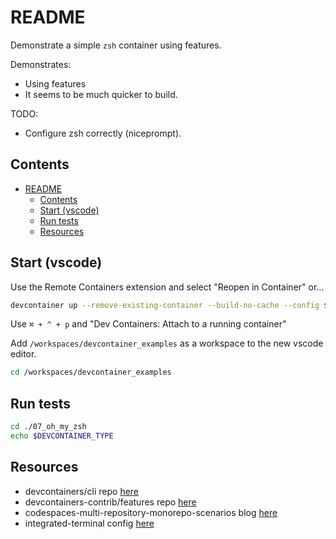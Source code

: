 # README

Demonstrate a simple `zsh` container using features.  

Demonstrates:

* Using features
* It seems to be much quicker to build.  

TODO:

* Configure zsh correctly (niceprompt).  

## Contents

- [README](#readme)
  - [Contents](#contents)
  - [Start (vscode)](#start-vscode)
  - [Run tests](#run-tests)
  - [Resources](#resources)

## Start (vscode)

Use the Remote Containers extension and select "Reopen in Container" or...  

```sh
devcontainer up --remove-existing-container --build-no-cache --config $(pwd)/.devcontainer/01_bash_container/devcontainer.json
```

Use `⌘ + ^ + p` and "Dev Containers: Attach to a running container"

Add `/workspaces/devcontainer_examples` as a workspace to the new vscode editor.  

```sh
cd /workspaces/devcontainer_examples
```

## Run tests

```sh
cd ./07_oh_my_zsh
echo $DEVCONTAINER_TYPE
```

## Resources

* devcontainers/cli repo [here](https://github.com/devcontainers/cli)  
* devcontainers-contrib/features repo [here](https://github.com/devcontainers-contrib/features)
* codespaces-multi-repository-monorepo-scenarios blog [here](https://github.blog/2022-04-20-codespaces-multi-repository-monorepo-scenarios/)  
* integrated-terminal config [here](https://code.visualstudio.com/docs/editor/integrated-terminal)  
